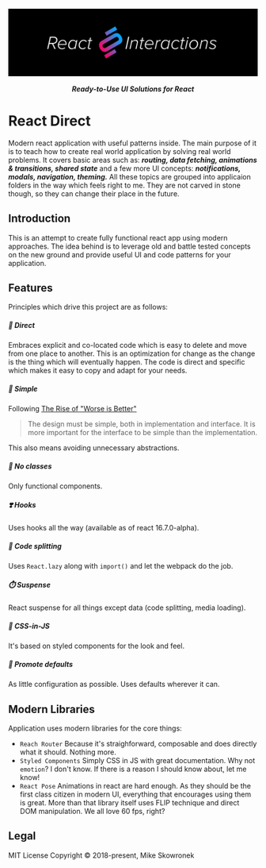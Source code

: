 <p align="center"><img src="https://github.com/coderitual/react-direct/blob/master/media/logo.png"></p>
<p align="center"><em><strong>Ready-to-Use UI Solutions for React</strong></em></p>
</strong></em></p>

# React Direct
Modern react application with useful patterns inside. The main purpose of it is to teach how to create real world application by solving real world problems. It covers basic areas such as: __*routing, data fetching, animations & transitions, shared state*__ and a few more UI concepts: __*notifications, modals, navigation, theming.*__ All these topics are grouped into applicaion folders in the way which feels right to me. They are not carved in stone though, so they can change their place in the future.

## Introduction
This is an attempt to create fully functional react app using modern approaches. The idea behind is to leverage old and battle tested concepts on the new ground and provide useful UI and code patterns for your application.



## Features
Principles which drive this project are as follows:

##### 🎯 *Direct*
Embraces explicit and co-located code which is easy to delete and move from one place to another. This is an optimization for change as the change is the thing which will eventually happen. The code is direct and specific which makes it easy to copy and adapt for your needs.
##### 🍏 *Simple*
Following [The Rise of "Worse is Better"](https://www.jwz.org/doc/worse-is-better.html)
> The design must be simple, both in implementation and interface. It is more important for the interface to be simple than the implementation.

This also means avoiding unnecessary abstractions. 
##### 🍆 *No classes*
Only functional components.
##### ❣️ *Hooks*
Uses hooks all the way (available as of react 16.7.0-alpha).
##### 🖖 *Code splitting*
Uses `React.lazy` along with `import()` and let the webpack do the job.
##### ⏱️ *Suspense*
React suspense for all things except data (code splitting, media loading).
##### 👗 *CSS-in-JS*
It's based on styled components for the look and feel.
##### 🤷 *Promote defaults*
As little configuration as possible. Uses defaults wherever it can.

## Modern Libraries

Application uses modern libraries for the core things:
- `Reach Router` Because it's straighforward, composable and does directly what it should. Nothing more.
- `Styled Components` Simply CSS in JS with great documentation. Why not `emotion`? I don't know. If there is a reason I should know about, let me know!
- `React Pose` Animations in react are hard enough. As they should be the first class citizen in modern UI, everything that encourages using them is great. More than that library itself uses FLIP technique and direct DOM manipulation. We all love 60 fps, right?

## Legal
MIT License Copyright © 2018-present, Mike Skowronek 
